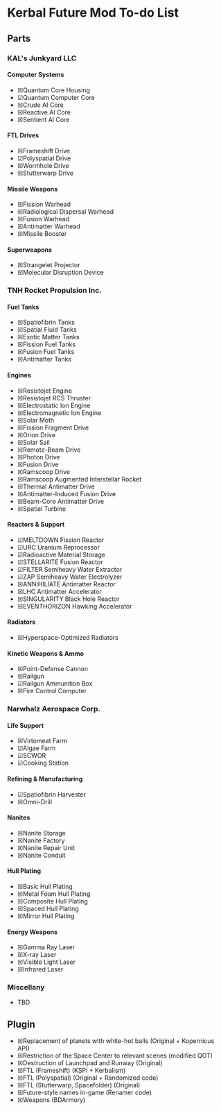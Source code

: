 # Kerbal Future Mod To-do List

## Parts

### KAL's Junkyard LLC

#### Computer Systems

* ☒Quantum Core Housing
* ☑Quantum Computer Core
* ☒Crude AI Core
* ☒Reactive AI Core
* ☒Sentient AI Core

#### FTL Drives

* ☒Frameshift Drive
* ☑Polyspatial Drive
* ☒Wormhole Drive
* ☒Stutterwarp Drive

#### Missile Weapons

* ☒Fission Warhead
* ☒Radiological Dispersal Warhead
* ☒Fusion Warhead
* ☒Antimatter Warhead
* ☒Missile Booster

#### Superweapons

* ☒Strangelet Projector
* ☒Molecular Disruption Device

### TNH Rocket Propulsion Inc.

#### Fuel Tanks

* ☒Spatiofibrin Tanks
* ☒Spatial Fluid Tanks
* ☒Exotic Matter Tanks
* ☒Fission Fuel Tanks
* ☒Fusion Fuel Tanks
* ☒Antimatter Tanks

#### Engines

* ☒Resistojet Engine
* ☒Resistojet RCS Thruster
* ☒Electrostatic Ion Engine
* ☒Electromagnetic Ion Engine
* ☒Solar Moth
* ☒Fission Fragment Drive
* ☒Orion Drive
* ☒Solar Sail
* ☒Remote-Beam Drive
* ☒Photon Drive
* ☒Fusion Drive
* ☒Ramscoop Drive
* ☒Ramscoop Augmented Interstellar Rocket
* ☒Thermal Antimatter Drive
* ☒Antimatter-Induced Fusion Drive
* ☒Beam-Core Antimatter Drive
* ☒Spatial Turbine

#### Reactors & Support

* ☑MELTDOWN Fission Reactor
* ☑URC Uranium Reprocessor
* ☑Radioactive Material Storage
* ☑STELLARITE Fusion Reactor
* ☑FILTER Semiheavy Water Extractor
* ☑ZAP Semiheavy Water Electrolyzer
* ☒ANNIHILIATE Antimatter Reactor
* ☒LHC Antimatter Accelerator
* ☒SINGULARITY Black Hole Reactor
* ☒EVENTHORIZON Hawking Accelerator

#### Radiators

* ☒Hyperspace-Optimized Radiators

#### Kinetic Weapons & Ammo

* ☒Point-Defense Cannon
* ☒Railgun
* ☑Railgun Ammunition Box
* ☒Fire Control Computer

### Narwhalz Aerospace Corp.

#### Life Support

* ☒Virtomeat Farm
* ☑Algae Farm
* ☑SCWOR
* ☑Cooking Station

#### Refining & Manufacturing

* ☑Spatiofibrin Harvester
* ☒Omni-Drill

#### Nanites

* ☒Nanite Storage
* ☒Nanite Factory
* ☒Nanite Repair Unit
* ☒Nanite Conduit

#### Hull Plating

* ☒Basic Hull Plating
* ☒Metal Foam Hull Plating
* ☒Composite Hull Plating
* ☒Spaced Hull Plating
* ☒Mirror Hull Plating

#### Energy Weapons

* ☒Gamma Ray Laser
* ☒X-ray Laser
* ☒Visible Light Laser
* ☒Infrared Laser

### Miscellany

* TBD

## Plugin

* ☒Replacement of planets with white-hot balls (Original + Kopernicus API)
* ☒Restriction of the Space Center to relevant scenes (modified QGT)
* ☒Destruction of Launchpad and Runway (Original)
* ☒FTL (Frameshift) (KSPI + Kerbalism)
* ☒FTL (Polyspatial) (Original + Randomized code)
* ☒FTL (Stutterwarp, Spacefolder) (Original)
* ☒Future-style names in-game (Renamer code)
* ☒Weapons (BDArmory)
